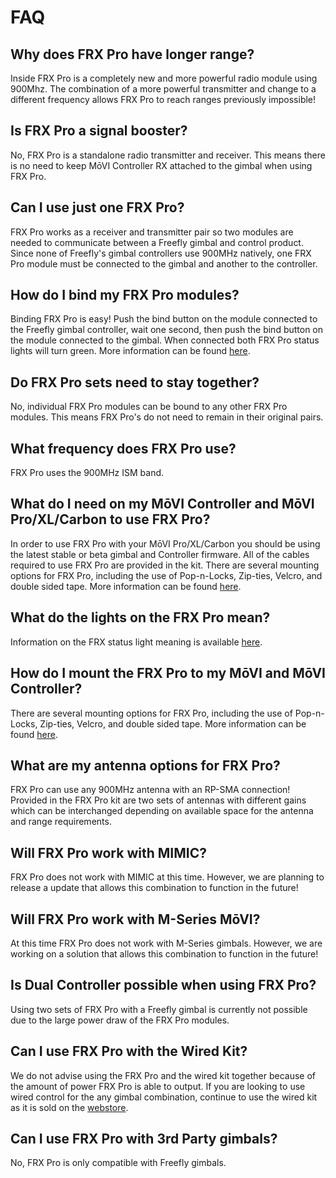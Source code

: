 # FAQ

## Why does FRX Pro have longer range?

Inside FRX Pro is a completely new and more powerful radio module using 900Mhz. The combination of a more powerful transmitter and change to a different frequency allows FRX Pro to reach ranges previously impossible!

## Is FRX Pro a signal booster?

No, FRX Pro is a standalone radio transmitter and receiver. This means there is no need to keep MōVI Controller RX attached to the gimbal when using FRX Pro.

## Can I use just one FRX Pro?

FRX Pro works as a receiver and transmitter pair so two modules are needed to communicate between a Freefly gimbal and control product. Since none of Freefly's gimbal controllers use 900MHz natively, one FRX Pro module must be connected to the gimbal and another to the controller. 

## How do I bind my FRX Pro modules?

Binding FRX Pro is easy! Push the bind button on the module connected to the Freefly gimbal controller, wait one second, then push the bind button on the module connected to the gimbal. When connected both FRX Pro status lights will turn green. More information can be found [here](https://app.gitbook.com/@freefly/s/freefly-public/~/edit/drafts/-LcgaRt1etwZTccsSy3d/products/frx-pro/how-to-use/how-to-bind).

## Do FRX Pro sets need to stay together?

No, individual FRX Pro modules can be bound to any other FRX Pro modules. This means FRX Pro's do not need to remain in their original pairs.

## What frequency does FRX Pro use? 

FRX Pro uses the 900MHz ISM band. 

## What do I need on my MōVI Controller and MōVI Pro/XL/Carbon to use FRX Pro?

In order to use FRX Pro with your MōVI Pro/XL/Carbon you should be using the latest stable or beta gimbal and Controller firmware. All of the cables required to use FRX Pro are provided in the kit. There are several mounting options for FRX Pro, including the use of Pop-n-Locks, Zip-ties, Velcro, and double sided tape. More information can be found [here](https://app.gitbook.com/@freefly/s/freefly-public/~/edit/drafts/-LcgaRt1etwZTccsSy3d/products/frx-pro/how-to-use/how-to-mount).

## What do the lights on the FRX Pro mean?

Information on the FRX status light meaning is available [here](https://app.gitbook.com/@freefly/s/freefly-public/~/drafts/-LcgaRt1etwZTccsSy3d/primary/products/frx-pro/overview/system-diagram#status-light-overview).

## How do I mount the FRX Pro to my MōVI and MōVI Controller?

There are several mounting options for FRX Pro, including the use of Pop-n-Locks, Zip-ties, Velcro, and double sided tape. More information can be found [here](https://app.gitbook.com/@freefly/s/freefly-public/~/edit/drafts/-LcgaRt1etwZTccsSy3d/products/frx-pro/how-to-use/how-to-mount).

## What are my antenna options for FRX Pro?

FRX Pro can use any 900MHz antenna with an RP-SMA connection! Provided in the FRX Pro kit are two sets of antennas with different gains which can be interchanged depending on available space for the antenna and range requirements.

## Will FRX Pro work with MIMIC?

FRX Pro does not work with MIMIC at this time. However, we are planning to release a update that allows this combination to function in the future!

## Will FRX Pro work with M-Series MōVI?

At this time FRX Pro does not work with M-Series gimbals. However, we are working on a solution that allows this combination to function in the future!

## Is Dual Controller possible when using FRX Pro?

Using two sets of FRX Pro with a Freefly gimbal is currently not possible due to the large power draw of the FRX Pro modules. 

## Can I use FRX Pro with the Wired Kit?

We do not advise using the FRX Pro and the wired kit together because of the amount of power FRX Pro is able to output. If you are looking to use wired control for the any gimbal combination, continue to use the wired kit as it is sold on the [webstore](https://store.freeflysystems.com/collections/control/products/wired-control-kit).

## Can I use FRX Pro with 3rd Party gimbals?

No, FRX Pro is only compatible with Freefly gimbals.

